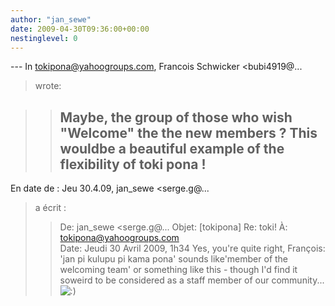 ```yaml
---
author: "jan_sewe"
date: 2009-04-30T09:36:00+00:00
nestinglevel: 0
---
```

\---
 In [tokipona@yahoogroups.com](mailto://tokipona@yahoogroups.com), Francois Schwicker <bubi4919@...
> wrote:

>> Maybe, the group of those who wish "Welcome" the the new members ? This wouldbe a beautiful example of the flexibility of toki pona !
>> ---
 En date de : Jeu 30.4.09, jan\_sewe <serge.g@...
> a écrit :
>> De: jan\_sewe <serge.g@...
>> Objet: \[tokipona\] Re: toki!
> À: [tokipona@yahoogroups.com](mailto://tokipona@yahoogroups.com)\
> Date: Jeudi 30 Avril 2009, 1h34
>Yes, you're quite right, François: 'jan pi kulupu pi kama pona' sounds like'member of the welcoming team' or something like this - though I'd find it soweird to be considered as a staff member of our community... ![:)](images/smilies/icon_e_smile.gif "Smile")